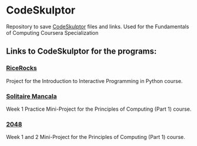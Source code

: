 # CodeSkulptor
Repository to save [CodeSkulptor](http://www.codeskulptor.org/) files and links. Used for the Fundamentals of Computing Coursera Specialization

## Links to CodeSkulptor for the programs:

### [RiceRocks](http://www.codeskulptor.org/#user40_pon2jdUjkRpdSeB_6.py)

Project for the Introduction to Interactive Programming in Python course.

### [Solitaire Mancala](http://www.codeskulptor.org/#user40_TPOdb3auIi_6.py)

Week 1 Practice Mini-Project for the Principles of Computing (Part 1) course.

### [2048](http://www.codeskulptor.org/#user40_UnogMZshzH_0.py)

Week 1 and 2 Mini-Project for the Principles of Computing (Part 1) course.
